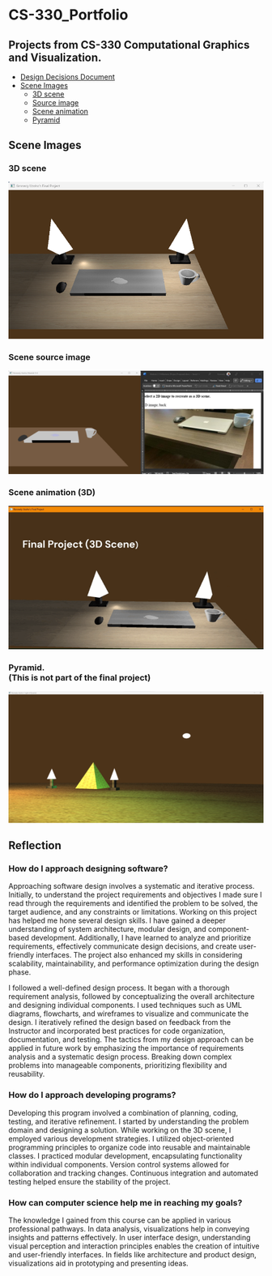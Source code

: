 # CS-330_Portfolio

## Projects from CS-330 Computational Graphics and Visualization.

- [Design Decisions Document](https://github.com/kennedy-u/CS-330_Portfolio/blob/master/docs/Design%20_Document.pdf)
- [Scene Images](#scene-images)
  - [3D scene](#3d-scene)
  - [Source image](#scene-source-image)
  - [Scene animation](#scene-animation-3d)
  - [Pyramid](#pyramid--this-is-not-part-of-the-final-project)

## Scene Images

### 3D scene

![Scene screenshot](docs/final.png)

### Scene source image

![Scene source image](docs/2d-to-3d.png)

### Scene animation (3D)

![Scene animation](docs/Final-Project.gif)

### Pyramid. <br> (This is not part of the final project)

![Pyramid](docs/pyramid.png)

## Reflection

### How do I approach designing software?

Approaching software design involves a systematic and iterative process. Initially, to understand the project requirements and objectives I made sure I read through the requirements and identified the problem to be solved, the target audience, and any constraints or limitations. Working on this project has helped me hone several design skills. I have gained a deeper understanding of system architecture, modular design, and component-based development. Additionally, I have learned to analyze and prioritize requirements, effectively communicate design decisions, and create user-friendly interfaces. The project also enhanced my skills in considering scalability, maintainability, and performance optimization during the design phase.

I followed a well-defined design process. It began with a thorough requirement analysis, followed by conceptualizing the overall architecture and designing individual components. I used techniques such as UML diagrams, flowcharts, and wireframes to visualize and communicate the design. I iteratively refined the design based on feedback from the Instructor and incorporated best practices for code organization, documentation, and testing. The tactics from my design approach can be applied in future work by emphasizing the importance of requirements analysis and a systematic design process. Breaking down complex problems into manageable components, prioritizing flexibility and reusability.

### How do I approach developing programs?

Developing this program involved a combination of planning, coding, testing, and iterative refinement. I started by understanding the problem domain and designing a solution. While working on the 3D scene, I employed various development strategies. I utilized object-oriented programming principles to organize code into reusable and maintainable classes. I practiced modular development, encapsulating functionality within individual components. Version control systems allowed for collaboration and tracking changes. Continuous integration and automated testing helped ensure the stability of the project.

### How can computer science help me in reaching my goals?

The knowledge I gained from this course can be applied in various professional pathways. In data analysis, visualizations help in conveying insights and patterns effectively. In user interface design, understanding visual perception and interaction principles enables the creation of intuitive and user-friendly interfaces. In fields like architecture and product design, visualizations aid in prototyping and presenting ideas.
